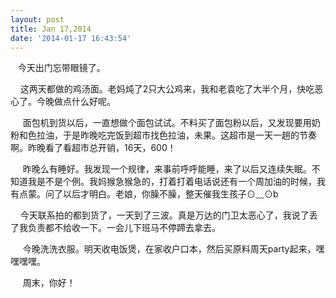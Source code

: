 ```yaml
---
layout: post
title: Jan 17,2014
date: '2014-01-17 16:43:54'
---
```



   今天出门忘带眼镜了。

    这两天都做的鸡汤面。老妈炖了2只大公鸡来，我和老袁吃了大半个月，快吃恶心了。今晚做点什么好呢。

     面包机到货以后，一直想做个面包试试。不料买了面包粉以后，又发现要用奶粉和色拉油，于是昨晚吃完饭到超市找色拉油，未果。这超市是一天一趟的节奏啊。昨晚看了看超市总开销，16天，600！

     昨晚么有睡好。我发现一个规律，来事前呼呼能睡，来了以后又连续失眠。不知道我是不是个例。我妈猴急猴急的，打着打着电话说还有一个周加油的时候，我有点蒙。问了以后才明白。老娘，你臊不臊，整天催我生孩子⊙﹏⊙b

    今天联系拍的都到货了，一天到了三波。真是万达的门卫太恶心了，我说了丢了我负责都不给收一下。一会儿下班马不停蹄去拿去。

     今晚洗洗衣服。明天收电饭煲，在家收户口本，然后买原料周天party起来，嘿嘿嘿嘿。

     周末，你好！


